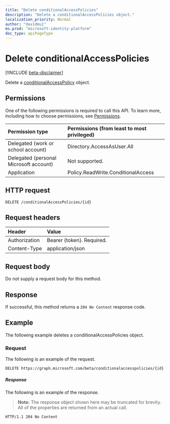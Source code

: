 ```yaml
---
title: "Delete conditionalAccessPolicies"
description: "Delete a conditionalAccessPolicies object."
localization_priority: Normal
author: "davidmu1"
ms.prod: "microsoft-identity-platform"
doc_type: apiPageType
---
```


# Delete conditionalAccessPolicies

[!INCLUDE [beta-disclaimer](../../includes/beta-disclaimer.md)]

Delete a [conditionalAccessPolicy](../resources/ConditionalAccessPolicy.md) object.

## Permissions

One of the following permissions is required to call this API. To learn more, including how to choose permissions, see [Permissions](/graph/permissions-reference).

| Permission type | Permissions (from least to most privileged) |
|:--------------- |:------------------------------------------- |
| Delegated (work or school account) | Directory.AccessAsUser.All	|
| Delegated (personal Microsoft account) | Not supported. |
| Application | Policy.ReadWrite.ConditionalAccess |

## HTTP request

<!-- { "blockType": "ignored" } -->
```http
DELETE /conditionalAccessPolicies/{id}
```

## Request headers

| Header | Value |
|:------ |:----- |
| Authorization  | Bearer {token}. Required. |
| Content-Type  | application/json |

## Request body

Do not supply a request body for this method.

## Response

If successful, this method returns a `204 No Content` response code.

## Example

The following example deletes a conditionalAccessPolicies object.

### Request

The following is an example of the request.

```http
DELETE https://graph.microsoft.com/beta/conditionalaccesspolicies/{id}
```

##### Response

The following is an example of the response. 

> **Note:** The response object shown here may be truncated for brevity. All of the properties are returned from an actual call.

```http
HTTP/1.1 204 No Content
```

<!-- uuid: 8fcb5dbc-d5aa-4681-8e31-b001d5168d79
2015-10-25 14:57:30 UTC -->
<!--
{
  "type": "#page.annotation",
  "description": "Delete conditionalAccessPolicies",
  "keywords": "",
  "section": "documentation",
  "tocPath": "",
  "suppressions": [
  ]
}
-->
